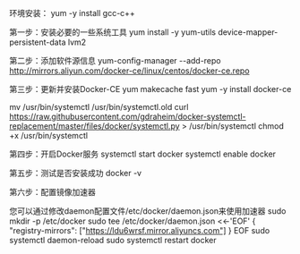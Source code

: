 环境安装：
yum -y install gcc-c++

第一步：安装必要的一些系统工具
yum install -y yum-utils device-mapper-persistent-data lvm2

第二步：添加软件源信息
yum-config-manager --add-repo http://mirrors.aliyun.com/docker-ce/linux/centos/docker-ce.repo

第三步：更新并安装Docker-CE
yum makecache fast
yum -y install docker-ce


mv /usr/bin/systemctl /usr/bin/systemctl.old
curl https://raw.githubusercontent.com/gdraheim/docker-systemctl-replacement/master/files/docker/systemctl.py > /usr/bin/systemctl
chmod +x /usr/bin/systemctl

第四步：开启Docker服务
systemctl start docker
systemctl enable docker

第五步：测试是否安装成功
docker -v

第六步：配置镜像加速器

您可以通过修改daemon配置文件/etc/docker/daemon.json来使用加速器
sudo mkdir -p /etc/docker
sudo tee /etc/docker/daemon.json <<-'EOF'
{
  "registry-mirrors": ["https://ldu6wrsf.mirror.aliyuncs.com"]
}
EOF
sudo systemctl daemon-reload
sudo systemctl restart docker